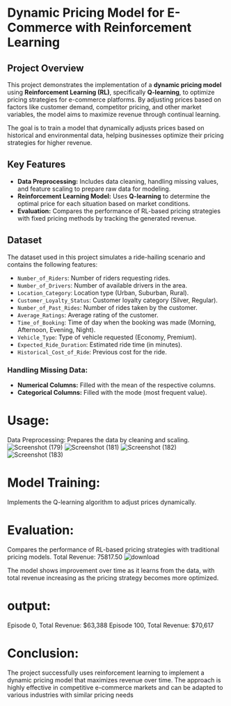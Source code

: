  # Dynamic Pricing Model for E-Commerce with Reinforcement Learning
## Project Overview
This project demonstrates the implementation of a **dynamic pricing model** using **Reinforcement Learning (RL)**, specifically **Q-learning**, to optimize pricing strategies for e-commerce platforms. By adjusting prices based on factors like customer demand, competitor pricing, and other market variables, the model aims to maximize revenue through continual learning.

The goal is to train a model that dynamically adjusts prices based on historical and environmental data, helping businesses optimize their pricing strategies for higher revenue.

## Key Features
- **Data Preprocessing:** Includes data cleaning, handling missing values, and feature scaling to prepare raw data for modeling.
- **Reinforcement Learning Model:** Uses **Q-learning** to determine the optimal price for each situation based on market conditions.
- **Evaluation:** Compares the performance of RL-based pricing strategies with fixed pricing methods by tracking the generated revenue.
 
 
## Dataset
The dataset used in this project simulates a ride-hailing scenario and contains the following features:
- `Number_of_Riders`: Number of riders requesting rides.
- `Number_of_Drivers`: Number of available drivers in the area.
- `Location_Category`: Location type (Urban, Suburban, Rural).
- `Customer_Loyalty_Status`: Customer loyalty category (Silver, Regular).
- `Number_of_Past_Rides`: Number of rides taken by the customer.
- `Average_Ratings`: Average rating of the customer.
- `Time_of_Booking`: Time of day when the booking was made (Morning, Afternoon, Evening, Night).
- `Vehicle_Type`: Type of vehicle requested (Economy, Premium).
- `Expected_Ride_Duration`: Estimated ride time (in minutes).
- `Historical_Cost_of_Ride`: Previous cost for the ride.

### Handling Missing Data:
- **Numerical Columns:** Filled with the mean of the respective columns.
- **Categorical Columns:** Filled with the mode (most frequent value).

# Usage:
Data Preprocessing: Prepares the data by cleaning and scaling.
![Screenshot (179)](https://github.com/user-attachments/assets/b5013afb-cba8-4f70-9980-36f58fc83100)
![Screenshot (181)](https://github.com/user-attachments/assets/59d46229-9c3d-43ec-b3bb-62d5dd40f722)
![Screenshot (182)](https://github.com/user-attachments/assets/f4d8083f-5c40-4fca-934a-991766e0fef0)
![Screenshot (183)](https://github.com/user-attachments/assets/b07129e7-f3bb-421f-b0e0-3a4bf1d4e2b1)




# Model Training:  
Implements the Q-learning algorithm to adjust prices dynamically.
# Evaluation:
Compares the performance of RL-based pricing strategies with traditional pricing models.
Total Revenue: 75817.50
![download](https://github.com/user-attachments/assets/df89b75a-08d9-427e-bc1f-5e4ee5e64440)

The model shows improvement over time as it learns from the data, with total revenue increasing as the pricing strategy becomes more optimized. 
# output: 
Episode 0, Total Revenue: $63,388
Episode 100, Total Revenue: $70,617



# Conclusion:
The project successfully uses reinforcement learning to implement a dynamic pricing model that maximizes revenue over time. The approach is highly effective in competitive e-commerce markets and can be adapted to various industries with similar pricing needs


